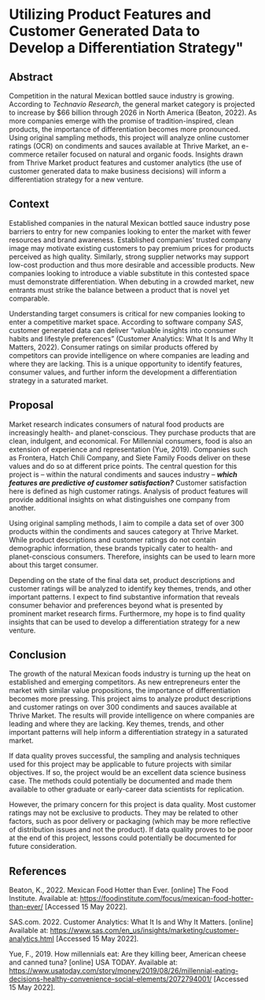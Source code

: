 # Utilizing Product Features and Customer Generated Data to Develop a Differentiation Strategy"

## Abstract

Competition in the natural Mexican bottled sauce industry is growing. According to *Technavio Research*, the general market category is projected to increase by $66 billion through 2026 in North America (Beaton, 2022). As more companies emerge with the promise of tradition-inspired, clean products, the importance of differentiation becomes more pronounced. Using original sampling methods, this project will analyze online customer ratings (OCR) on condiments and sauces available at Thrive Market, an e-commerce retailer focused on natural and organic foods. Insights drawn from Thrive Market product features and customer analytics (the use of customer generated data to make business decisions) will inform a differentiation strategy for a new venture.

## Context

Established companies in the natural Mexican bottled sauce industry pose barriers to entry for new companies looking to enter the market with fewer resources and brand awareness. Established companies’ trusted company image may motivate existing customers to pay premium prices for products perceived as high quality. Similarly, strong supplier networks may support low-cost production and thus more desirable and accessible products. New companies looking to introduce a viable substitute in this contested space must demonstrate differentiation. When debuting in a crowded market, new entrants must strike the balance between a product that is novel yet comparable.

Understanding target consumers is critical for new companies looking to enter a competitive market space. According to software company *SAS*, customer generated data can deliver “valuable insights into consumer habits and lifestyle preferences” (Customer Analytics: What It Is and Why It Matters, 2022). Consumer ratings on similar products offered by competitors can provide intelligence on where companies are leading and where they are lacking. This is a unique opportunity to identify features, consumer values, and further inform the development a differentiation strategy in a saturated market.

## Proposal

Market research indicates consumers of natural food products are increasingly health- and planet-conscious. They purchase products that are clean, indulgent, and economical. For Millennial consumers, food is also an extension of experience and representation (Yue, 2019). Companies such as Frontera, Hatch Chili Company, and Siete Family Foods deliver on these values and do so at different price points. The central question for this project is – within the natural condiments and sauces industry – ***which features are predictive of customer satisfaction?*** Customer satisfaction here is defined as high customer ratings. Analysis of product features will provide additional insights on what distinguishes one company from another.

Using original sampling methods, I aim to compile a data set of over 300 products within the condiments and sauces category at Thrive Market. While product descriptions and customer ratings do not contain demographic information, these brands typically cater to health- and planet-conscious consumers. Therefore, insights can be used to learn more about this target consumer.

Depending on the state of the final data set, product descriptions and customer ratings will be analyzed to identify key themes, trends, and other important patterns. I expect to find substantive information that reveals consumer behavior and preferences beyond what is presented by prominent market research firms. Furthermore, my hope is to find quality insights that can be used to develop a differentiation strategy for a new venture.

## Conclusion

The growth of the natural Mexican foods industry is turning up the heat on established and emerging competitors. As new entrepreneurs enter the market with similar value propositions, the importance of differentiation becomes more pressing. This project aims to analyze product descriptions and customer ratings on over 300 condiments and sauces available at Thrive Market. The results will provide intelligence on where companies are leading and where they are lacking. Key themes, trends, and other important patterns will help inform a differentiation strategy in a saturated market.

If data quality proves successful, the sampling and analysis techniques used for this project may be applicable to future projects with similar objectives. If so, the project would be an excellent data science business case. The methods could potentially be documented and made them available to other graduate or early-career data scientists for replication.

However, the primary concern for this project is data quality. Most customer ratings may not be exclusive to products. They may be related to other factors, such as poor delivery or packaging (which may be more reflective of distribution issues and not the product). If data quality proves to be poor at the end of this project, lessons could potentially be documented for future consideration.

## References

Beaton, K., 2022. Mexican Food Hotter than Ever. [online] The Food Institute. Available at: <https://foodinstitute.com/focus/mexican-food-hotter-than-ever/> [Accessed 15 May 2022].

SAS.com. 2022. Customer Analytics: What It Is and Why It Matters. [online] Available at: <https://www.sas.com/en_us/insights/marketing/customer-analytics.html> [Accessed 15 May 2022].

Yue, F., 2019. How millennials eat: Are they killing beer, American cheese and canned tuna? [online] USA TODAY. Available at: <https://www.usatoday.com/story/money/2019/08/26/millennial-eating-decisions-healthy-convenience-social-elements/2072794001/> [Accessed 15 May 2022].